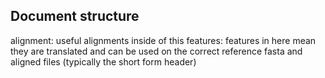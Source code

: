 Document structure
------------------
alignment: useful alignments inside of this 
features: features in here mean they are translated and can be used on the correct reference fasta and aligned files (typically the short form header)
